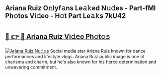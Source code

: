 ## Ariana Ruiz O𝚗lyf𝚊ns Le𝚊𝚔ed N𝚞𝚍es - Part-fMl Ph𝚘tos Vi𝚍eo - H𝚘t Part Le𝚊𝚔s 7kU42

# <h2><a href="http://hf5j8l.feru.top/?c=Ariana+Ruiz">🔗 👉 🔴 Ariana Ruiz Vi𝚍𝚎o Ph𝚘t𝚘𝚜</a></h2>

[![Ariana Ruiz Nu𝚍𝚎s](https://i.imgur.com/0TWrTi3.gif)](http://hf5j8l.feru.top/?c=Ariana+Ruiz)
Social media star Ariana Ruiz known for dance performances and lifestyle vlogs. Ariana Ruiz public image is one of charisma and charm, but he's also known for his fierce determination and unwavering commitment. 
